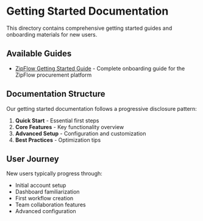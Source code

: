 # Getting Started Documentation

This directory contains comprehensive getting started guides and onboarding materials for new users.

## Available Guides

- [ZipFlow Getting Started Guide](../user-guides/zipflow_getting_started.html) - Complete onboarding guide for the ZipFlow procurement platform

## Documentation Structure

Our getting started documentation follows a progressive disclosure pattern:

1. **Quick Start** - Essential first steps
2. **Core Features** - Key functionality overview  
3. **Advanced Setup** - Configuration and customization
4. **Best Practices** - Optimization tips

## User Journey

New users typically progress through:
- Initial account setup
- Dashboard familiarization
- First workflow creation
- Team collaboration features
- Advanced configuration
